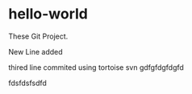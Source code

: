 hello-world
===========

These Git Project.

New Line added

thired line commited using tortoise svn  gdfgfdgfdgfd

fdsfdsfsdfd

